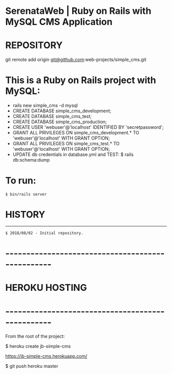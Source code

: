 SerenataWeb | Ruby on Rails with MySQL CMS Application
================================================================================

# REPOSITORY
git remote add origin git@github.com:web-projects/simple_cms.git

# This is a Ruby on Rails project with MySQL:

  * rails new simple_cms -d mysql
  * CREATE DATABASE simple_cms_development;
  * CREATE DATABASE simple_cms_test;
  * CREATE DATABASE simple_cms_production;
  * CREATE USER 'webuser'@'localhost' IDENTIFIED BY 'secretpassword';
  * GRANT ALL PRIVILEGES ON simple_cms_development.* TO 'webuser'@'localhost' WITH GRANT OPTION;
  * GRANT ALL PRIVILEGES ON simple_cms_test.* TO 'webuser'@'localhost' WITH GRANT OPTION;
  * UPDATE db credentials in database.yml and TEST: $ rails db:schema:dump

# To run:

    $ bin/rails server

# HISTORY
-----------------

    $ 2018/08/02 - Initial repository.


# -------------------------------------------------
# HEROKU HOSTING
# -------------------------------------------------

  From the root of the project:

  $ heroku create jb-simple-cms

  https://jb-simple-cms.herokuapp.com/

  $ git push heroku master
